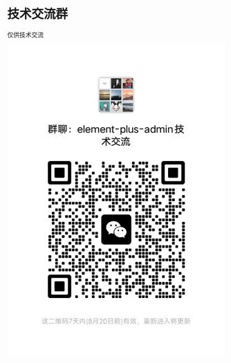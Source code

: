 # 技术交流群

仅供技术交流

<img src = "https://github.com/kailong321200875/my-image/raw/master/chat-0820.jpg" />